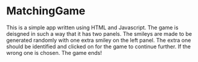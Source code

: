 # MatchingGame
This is a simple app written using HTML and Javascript.
The game is deisgned in such a way that it has two panels. The smileys are made to be generated randomly with one extra smiley on the left panel.
The extra one should be identified and clicked on for the game to continue further.
If the wrong one is chosen. The game ends!
